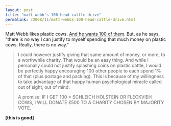 ```yaml
---
layout: post
title: "matt webb's 100 head cattle drive"
permalink: /2008/11/matt-webbs-100-head-cattle-drive.html
---
```


Matt Webb likes plastic cows. [And he wants 100 of them](http://interconnected.org/home/more/2008/11/cattledrive/). But, as he says, "there is no way I can justify to myself spending that much money on plastic cows. Really, there is no way."

> I could however justify giving that same amount of money, or more, to a worthwhile charity. That would be an easy thing. And while I personally could not justify splashing coins on plastic cattle, I would be perfectly happy encouraging 100 other people to each spend 1% of that (plus postage and packing). This is because of my willingness to take advantage of that happy human psychological miracle called out of sight, out of mind.
> 
> A promise: IF I GET 100 × SCHLEICH HOLSTEIN OR FLECKVIEH COWS, I WILL DONATE £500 TO A CHARITY CHOSEN BY MAJORITY VOTE.

**\[this is good\]**